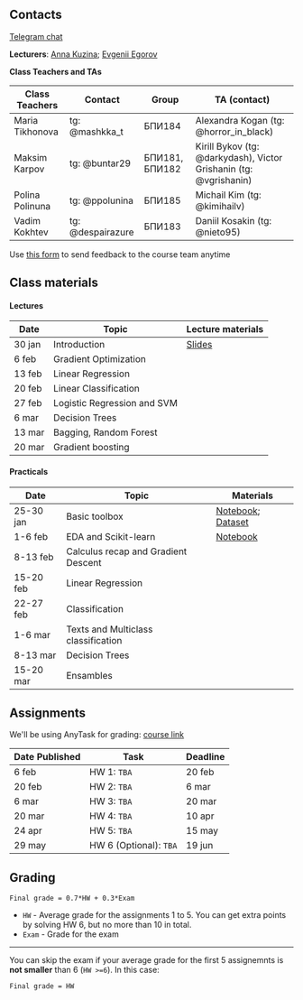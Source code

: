
## Contacts

[Telegram chat](https://t.me/ml_se21)

**Lecturers**: [Anna Kuzina](https://akuzina.github.io/); [Evgenii Egorov](https://evgenii-egorov.github.io/)

**Class Teachers and TAs**

| Class Teachers | Contact | Group| TA (contact)|  
|----------------|---------|------|-------|
|Maria Tikhonova|tg: @mashkka_t|БПИ184|Alexandra Kogan (tg: @horror_in_black)|
|Maksim Karpov|tg: @buntar29|БПИ181, БПИ182 |Kirill Bykov (tg: @darkydash), Victor Grishanin (tg: @vgrishanin)|
|Polina Polinuna|tg: @ppolunina|БПИ185|Michail Kim (tg: @kimihailv)|
|Vadim Kokhtev|tg: @despairazure|БПИ183|Daniil Kosakin (tg: @nieto95)|


Use [this form](https://forms.gle/KeGbnntmsPcQXzhX6) to send feedback to the course team anytime 

## Class materials
#### Lectures

| Date | Topic | Lecture materials|  
|-----|-----|----------|
|30 jan|Introduction| [Slides](lectures/lecture1_intro.pdf) |   
|6 feb|Gradient Optimization|  |   
|13 feb|Linear Regression|  |   
|20 feb|Linear Classification|  |   
|27 feb|Logistic Regression and SVM|  |   
|6 mar|Decision Trees|  |   
|13 mar|Bagging, Random Forest|  |   
|20 mar|Gradient boosting|  |   

#### Practicals

| Date | Topic | Materials|  
|-----|-----|----------|
|25-30 jan|Basic toolbox| [Notebook](practicals/Seminar_1/01_HSE_PE_Intro_to_Python_v4.ipynb); [Dataset](https://drive.google.com/drive/folders/1LeZ6JutPcRELcTi198AJe2n0tvgh_AAD?usp=sharing)|
|1-6 feb|EDA and Scikit-learn| [Notebook](practicals/Seminar_2/02_HSE_SE_EDA_v1.ipynb) |
|8-13 feb|Calculus recap and Gradient Descent|  |
|15-20 feb|Linear Regression|  |
|22-27 feb|Classification|  |
|1-6 mar|Texts and Multiclass classification|  |
|8-13 mar|Decision Trees|  |
|15-20 mar|Ensambles|  |

## Assignments

We'll be using AnyTask for grading: [course link](https://anytask.org/course/769) 

| Date Published| Task | Deadline | 
|----------------|---------|---------|
|  6 feb |HW 1: `TBA`| 20 feb|
|  20 feb |HW 2: `TBA`| 6 mar|
|  6 mar |HW 3: `TBA`| 20 mar|
|  20 mar |HW 4: `TBA`| 10 apr|
|  24 apr |HW 5: `TBA`| 15 may|
|  29 may |HW 6 (Optional): `TBA`| 19 jun|



## Grading
```Final grade = 0.7*HW + 0.3*Exam```

* `HW` - Average grade for the assignments 1 to 5. 
You can get extra points by solving HW 6, but no more than 10 in total. 
* `Exam` -  Grade for the exam
 
 ---
 
You can skip the exam if your average grade for the first 5 assignemnts is **not smaller** than 6 (`HW >=6`). 
In this case:

```Final grade = HW```
